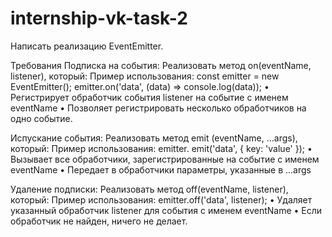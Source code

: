 # internship-vk-task-2

Написать реализацию EventEmitter.

Требования
Подписка на события:
Реализовать метод
on(eventName, listener), который:
Пример использования:
const emitter = new EventEmitter();
emitter.on('data', (data) => console.log(data));
• Регистрирует обработчик события listener
на событие с именем eventName
• Позволяет регистрировать несколько обработчиков на одно событие.

Испускание события:
Реализовать метод
emit (eventName, ...args), который:
Пример использования:
emitter. emit('data', { key: 'value' });
• Вызывает все обработчики, зарегистрированные на событие с именем eventName
• Передает в обработчики параметры, указанные в ...args

Удаление подписки: 
Реализовать метод
off(eventName, listener), который:
Пример использования:
emitter.off('data', listener);
• Удаляет указанный обработчик listener для события с именем eventName
• Если обработчик не найден, ничего не делает.
